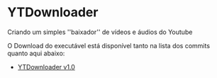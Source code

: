 # YTDownloader
 Criando um simples ''baixador'' de vídeos e áudios do Youtube

O Download do executável está disponível tanto na lista dos commits quanto aqui abaixo:

- [YTDownloader v1.0](https://github.com/thzzcosta/YTDownloader/blob/main/YTDownloader.exe)
